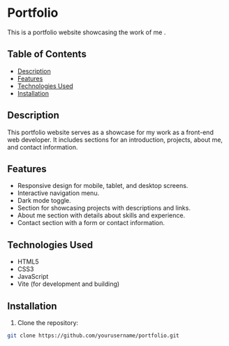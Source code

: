 # Portfolio

This is a portfolio website showcasing the work of me .

## Table of Contents

- [Description](#description)
- [Features](#features)
- [Technologies Used](#technologies-used)
- [Installation](#installation)

## Description

This portfolio website serves as a showcase for my work as a front-end web developer. It includes sections for an introduction, projects, about me, and contact information.

## Features

- Responsive design for mobile, tablet, and desktop screens.
- Interactive navigation menu.
- Dark mode toggle.
- Section for showcasing projects with descriptions and links.
- About me section with details about skills and experience.
- Contact section with a form or contact information.

## Technologies Used

- HTML5
- CSS3
- JavaScript
- Vite (for development and building)

## Installation

1. Clone the repository:

```bash
git clone https://github.com/yourusername/portfolio.git
